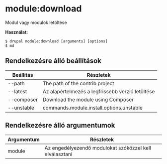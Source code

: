 # module:download
Modul vagy modulok letöltése

**Használat:**
```
$ drupal module:download [arguments] [options]
$ md  
```

## Rendelkezésre álló beállítások
Beállítás | Részletek
-------|-------------
--path | The path of the contrib project
--latest | Az alapértelmezés a legfrissebb verzió letöltése
--composer | Download the module using Composer
--unstable | commands.module.install.options.unstable

## Rendelkezésre álló argumentumok
Argumentum | Részletek
---------|-------------
module | Az engedélyezendő modulokat szóközzel kell elválasztani

